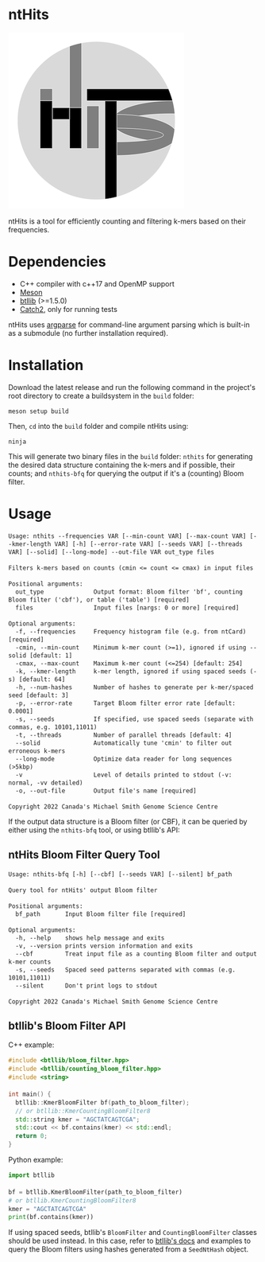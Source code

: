 # ntHits

![Logo](https://github.com/bcgsc/nthits/blob/master/nthits-logo.png)

ntHits is a tool for efficiently counting and filtering k-mers based on their frequencies.

# Dependencies

- C++ compiler with c++17 and OpenMP support
- [Meson](https://mesonbuild.com/)
- [btllib](https://github.com/bcgsc/btllib) (>=1.5.0)
- [Catch2](https://github.com/catchorg/Catch2), only for running tests

ntHits uses [argparse](https://github.com/p-ranav/argparse) for command-line argument parsing which is built-in as a submodule (no further installation required).

# Installation

Download the latest release and run the following command in the project's root directory to create a buildsystem in the `build` folder:

```shell
meson setup build
```

Then, `cd` into the `build` folder and compile ntHits using:

```shell
ninja
```

This will generate two binary files in the `build` folder: `nthits` for generating the desired data structure containing the k-mers and if possible, their counts; and `nthits-bfq` for querying the output if it's a (counting) Bloom filter.

# Usage

```
Usage: nthits --frequencies VAR [--min-count VAR] [--max-count VAR] [--kmer-length VAR] [-h] [--error-rate VAR] [--seeds VAR] [--threads VAR] [--solid] [--long-mode] --out-file VAR out_type files

Filters k-mers based on counts (cmin <= count <= cmax) in input files

Positional arguments:
  out_type              Output format: Bloom filter 'bf', counting Bloom filter ('cbf'), or table ('table') [required]
  files                 Input files [nargs: 0 or more] [required]

Optional arguments:
  -f, --frequencies     Frequency histogram file (e.g. from ntCard) [required]
  -cmin, --min-count    Minimum k-mer count (>=1), ignored if using --solid [default: 1]
  -cmax, --max-count    Maximum k-mer count (<=254) [default: 254]
  -k, --kmer-length     k-mer length, ignored if using spaced seeds (-s) [default: 64]
  -h, --num-hashes      Number of hashes to generate per k-mer/spaced seed [default: 3]
  -p, --error-rate      Target Bloom filter error rate [default: 0.0001]
  -s, --seeds           If specified, use spaced seeds (separate with commas, e.g. 10101,11011) 
  -t, --threads         Number of parallel threads [default: 4]
  --solid               Automatically tune 'cmin' to filter out erroneous k-mers 
  --long-mode           Optimize data reader for long sequences (>5kbp) 
  -v                    Level of details printed to stdout (-v: normal, -vv detailed) 
  -o, --out-file        Output file's name [required]

Copyright 2022 Canada's Michael Smith Genome Science Centre
```

If the output data structure is a Bloom filter (or CBF), it can be queried by either using the `nthits-bfq` tool, or using btllib's API:

## ntHits Bloom Filter Query Tool

```none
Usage: nthits-bfq [-h] [--cbf] [--seeds VAR] [--silent] bf_path

Query tool for ntHits' output Bloom filter

Positional arguments:
  bf_path       Input Bloom filter file [required]

Optional arguments:
  -h, --help    shows help message and exits 
  -v, --version prints version information and exits 
  --cbf         Treat input file as a counting Bloom filter and output k-mer counts 
  -s, --seeds   Spaced seed patterns separated with commas (e.g. 10101,11011) 
  --silent      Don't print logs to stdout 

Copyright 2022 Canada's Michael Smith Genome Science Centre
```

## btllib's Bloom Filter API

C++ example:

```c++
#include <btllib/bloom_filter.hpp>
#include <btllib/counting_bloom_filter.hpp>
#include <string>

int main() {
  btllib::KmerBloomFilter bf(path_to_bloom_filter);
  // or btllib::KmerCountingBloomFilter8 
  std::string kmer = "AGCTATCAGTCGA";
  std::cout << bf.contains(kmer) << std::endl;
  return 0;
}

```

Python example:

```python
import btllib

bf = btllib.KmerBloomFilter(path_to_bloom_filter)
# or btllib.KmerCountingBloomFilter8
kmer = "AGCTATCAGTCGA"
print(bf.contains(kmer))
```

If using spaced seeds, btllib's `BloomFilter` and `CountingBloomFilter` classes should be used instead. In this case, refer to [btllib's docs](https://bcgsc.github.io/btllib/) and examples to query the Bloom filters using hashes generated from a `SeedNtHash` object.

